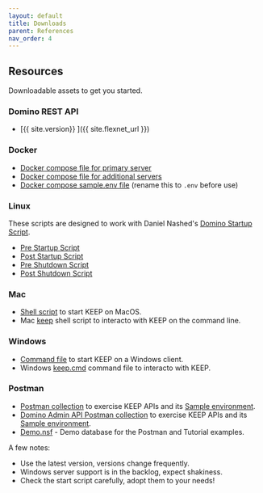 ```yaml
---
layout: default
title: Downloads
parent: References
nav_order: 4
---
```


## Resources

Downloadable assets to get you started.

### Domino REST API

- [{{ site.version}} ]({{ site.flexnet_url }})

### Docker

- [Docker compose file for primary server](../../assets/downloads/docker-compose-primary.yml)
- [Docker compose file for additional servers](../../assets/downloads/docker-compose-secondary.yml)
- [Docker compose sample.env file](../../assets/downloads/sample.env) (rename this to `.env` before use)

### Linux

These scripts are designed to work
with Daniel Nashed's [Domino Startup Script](https://www.nashcom.de/nshweb/pages/startscript.htm).

- [Pre Startup Script](../../assets/downloads/pre_startup_script)
- [Post Startup Script](../../assets/downloads/post_startup_script)
- [Pre Shutdown Script](../../assets/downloads/pre_shutdown_script)
- [Post Shutdown Script](../../assets/downloads/post_shutdown_script)

### Mac

- [Shell script](../../assets/downloads/startkeepmac.sh) to start KEEP on MacOS.
- Mac [keep](../../assets/downloads/keep) shell script to interacto with KEEP on the command line.

### Windows

- [Command file](../../assets/downloads/windows_run_keep.cmd) to start KEEP on a Windows client.
- Windows [keep.cmd](../../assets/downloads/keep.cmd) command file to interacto with KEEP.

### Postman

- [Postman collection](../../assets/downloads/KeepTest.postman_collection.json) to exercise KEEP APIs and its [Sample environment](../../assets/downloads/KeepTest.postman_environment.json).
- [Domino Admin API Postman collection](../../assets/downloads/KeepAdminTest.postman_collection.json) to exercise KEEP APIs and its [Sample environment](../../assets/downloads/KeepAdminTest.postman_environment.json).
- [Demo.nsf](../../assets/downloads/Demo.nsf) - Demo database for the Postman and Tutorial examples.

A few notes:

- Use the latest version, versions change frequently.
- Windows server support is in the backlog, expect shakiness.
- Check the start script carefully, adopt them to your needs!
